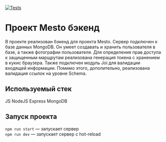 [![Tests](https://github.com/BJuice1984/express-mesto-gha/actions/workflows/tests-14-sprint.yml/badge.svg)](https://github.com/BJuice1984/express-mesto-gha/actions/workflows/tests-14-sprint.yml)
# Проект Mesto бэкенд
 В проекте реализован бэкенд для проекта Mesto. Сервер подключен к базе данных MongoDB. Он умеет создавать и хранить пользователя в базе, а также фотографии пользователя. Для определения прав доступа к защищенным марщрутам реализована генерация токена с хранением в кукис браузера. Также подключен модуль Joi для валидации входящей информации. Помимо этого, дополительно, реализована валидация ссылок на уровне Schema.


## Используемый стек
JS
NodeJS
Express
MongoDB

## Запуск проекта

`npm run start` — запускает сервер   
`npm run dev` — запускает сервер с hot-reload
